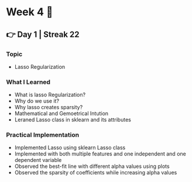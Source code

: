 # Week 4 🚀

## 👉 Day 1 | Streak 22

### Topic

- Lasso Regularization

### What I Learned

- What is lasso Regularization?
- Why do we use it?
- Why lasso creates sparsity?
- Mathematical and Gemoetrical Intution
- Leraned Lasso class in sklearn and its attributes
### Practical Implementation

- Implemented Lasso using sklearn Lasso class
- Implemented with both multiple features and one independent and one dependent variable
- Observed the best-fit line with different alpha values using plots
- Observed the sparsity of coefficients while increasing alpha values
